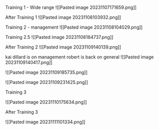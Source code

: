 Training 1 - Wide range
![[Pasted image 20231107171659.png]]

After Training 1
![[Pasted image 20231108103932.png]]



Training 2 - management
![[Pasted image 20231108104029.png]]

Training 2.5
![[Pasted image 20231108184737.png]]


After Training 2 
![[Pasted image 20231109140139.png]]

kai dillard is on management
robert is back on general
![[Pasted image 20231109140417.png]]

![[Pasted image 20231109185735.png]]

![[Pasted image 20231109231425.png]]

Training 3

![[Pasted image 20231110175634.png]]



After Training 3

![[Pasted image 20231111101334.png]]
